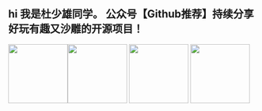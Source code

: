  ## hi 我是杜少雄同学。 公众号【Github推荐】持续分享好玩有趣又沙雕的开源项目！
 
<img height="120px" src="https://github-readme-stats.vercel.app/api?hide_title=true&cache_seconds=1800&username=shaoxiongdu&hide_border=false&show_icons=true&include_all_commits=true&count_private=true&theme=buefy&locale=cn&line_height=20" /><img height="120px" src="https://github-readme-stats.vercel.app/api/top-langs/?hide_title=true&username=shaoxiongdu&hide_border=false&line_height=20&theme=flag-india&layout=compact&locale=cn" />
<img height="120px" src='https://github-readme-stats.vercel.app/api/wakatime?username=shaoxiongdu&layout=compact' />
<a href='https://github.com/shaoxiongdu/blog'><img height="120px" src='https://github-readme-stats.vercel.app/api/pin/?username=shaoxiongdu&repo=blog'></a>

